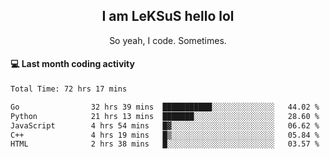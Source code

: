 <h2 align="center">I am LeKSuS hello lol</h2>
<p align="center">So yeah, I code. Sometimes.</p>

#### :computer: Last month coding activity
<!--START_SECTION:waka-->

```txt
Total Time: 72 hrs 17 mins

Go                32 hrs 39 mins  ███████████░░░░░░░░░░░░░░   44.02 %
Python            21 hrs 13 mins  ███████░░░░░░░░░░░░░░░░░░   28.60 %
JavaScript        4 hrs 54 mins   █▓░░░░░░░░░░░░░░░░░░░░░░░   06.62 %
C++               4 hrs 19 mins   █▒░░░░░░░░░░░░░░░░░░░░░░░   05.84 %
HTML              2 hrs 38 mins   █░░░░░░░░░░░░░░░░░░░░░░░░   03.57 %
```

<!--END_SECTION:waka-->
